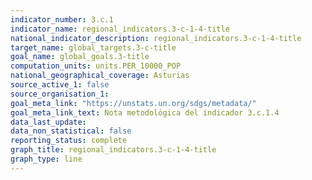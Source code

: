 ```yaml
---
indicator_number: 3.c.1
indicator_name: regional_indicators.3-c-1-4-title
national_indicator_description: regional_indicators.3-c-1-4-title
target_name: global_targets.3-c-title
goal_name: global_goals.3-title
computation_units: units.PER_10000_POP
national_geographical_coverage: Asturias
source_active_1: false
source_organisation_1:  
goal_meta_link: "https://unstats.un.org/sdgs/metadata/"
goal_meta_link_text: Nota metodológica del indicador 3.c.1.4
data_last_update:  
data_non_statistical: false
reporting_status: complete
graph_title: regional_indicators.3-c-1-4-title
graph_type: line
---
```

